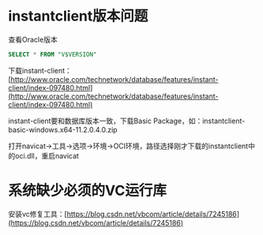 # instantclient版本问题

查看Oracle版本
```sql
SELECT * FROM "V$VERSION"  
```

下载instant-client：[http://www.oracle.com/technetwork/database/features/instant-client/index-097480.html](http://www.oracle.com/technetwork/database/features/instant-client/index-097480.html)

instant-client要和数据库版本一致，下载Basic Package，如：instantclient-basic-windows.x64-11.2.0.4.0.zip

打开navicat->工具->选项->环境->OCI环境，路径选择刚才下载的instantclient中的oci.dll，重启navicat

# 系统缺少必须的VC运行库

安装vc修复工具：[https://blog.csdn.net/vbcom/article/details/7245186](https://blog.csdn.net/vbcom/article/details/7245186)
